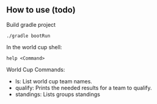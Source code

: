 ## How to use  (todo)

Build gradle project

`./gradle bootRun`

In the world cup shell:

`help <Command>`


World Cup Commands:

* ls: List world cup team names.
* qualify: Prints the needed results for a team to qualify.
* standings: Lists groups standings